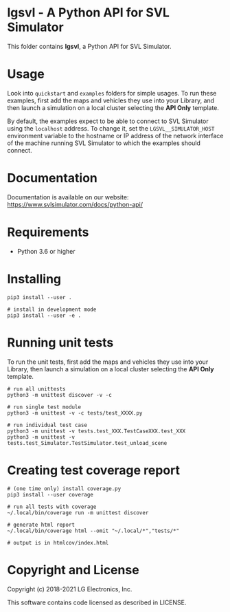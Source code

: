 # lgsvl - A Python API for SVL Simulator

This folder contains **lgsvl**, a Python API for SVL Simulator.

# Usage

Look into `quickstart` and `examples` folders for simple usages. To run these
examples, first add the maps and vehicles they use into your Library, and then
launch a simulation on a local cluster selecting the **API Only** template.

By default, the examples expect to be able to connect to SVL Simulator using the
`localhost` address. To change it, set the `LGSVL__SIMULATOR_HOST` environment
variable to the hostname or IP address of the network interface of the machine
running SVL Simulator to which the examples should connect.

# Documentation

Documentation is available on our website: https://www.svlsimulator.com/docs/python-api/

# Requirements

* Python 3.6 or higher

# Installing

    pip3 install --user .

    # install in development mode
    pip3 install --user -e .

# Running unit tests

To run the unit tests, first add the maps and vehicles they use into your
Library, then launch a simulation on a local cluster selecting the **API Only**
template.

    # run all unittests
    python3 -m unittest discover -v -c

    # run single test module
    python3 -m unittest -v -c tests/test_XXXX.py

    # run individual test case
    python3 -m unittest -v tests.test_XXX.TestCaseXXX.test_XXX
    python3 -m unittest -v tests.test_Simulator.TestSimulator.test_unload_scene

# Creating test coverage report

    # (one time only) install coverage.py
    pip3 install --user coverage

    # run all tests with coverage
    ~/.local/bin/coverage run -m unittest discover

    # generate html report
    ~/.local/bin/coverage html --omit "~/.local/*","tests/*"

    # output is in htmlcov/index.html

# Copyright and License

Copyright (c) 2018-2021 LG Electronics, Inc.

This software contains code licensed as described in LICENSE.
